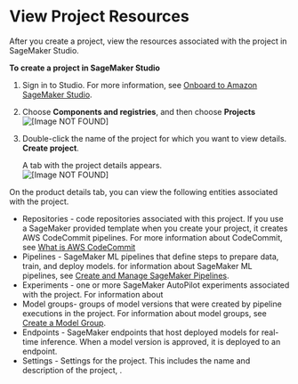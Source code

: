 # View Project Resources<a name="sagemaker-projects-resources"></a>

After you create a project, view the resources associated with the project in SageMaker Studio\.

**To create a project in SageMaker Studio**

1. Sign in to Studio\. For more information, see [Onboard to Amazon SageMaker Studio](gs-studio-onboard.md)\.

1. Choose **Components and registries**, and then choose **Projects**  
![\[Image NOT FOUND\]](http://docs.aws.amazon.com/sagemaker/latest/dg/images/projects/studio-projects.png)

1. Double\-click the name of the project for which you want to view details\. **Create project**\.

   A tab with the project details appears\.  
![\[Image NOT FOUND\]](http://docs.aws.amazon.com/sagemaker/latest/dg/images/projects/view-project-details.png)

On the product details tab, you can view the following entities associated with the project\.
+ Repositories \- code repositories associated with this project\. If you use a SageMaker provided template when you create your project, it creates AWS CodeCommit pipelines\. For more information about CodeCommit, see [What is AWS CodeCommit](https://docs.aws.amazon.com/codecommit/latest/userguide/welcome.html)
+ Pipelines \- SageMaker ML pipelines that define steps to prepare data, train, and deploy models\. for information about SageMaker ML pipelines, see [Create and Manage SageMaker Pipelines](pipelines-build.md)\.
+ Experiments \- one or more SageMaker AutoPilot experiments associated with the project\. For information about 
+ Model groups\- groups of model versions that were created by pipeline executions in the project\. For information about model groups, see [Create a Model Group](model-registry-model-group.md)\.
+ Endpoints \- SageMaker endpoints that host deployed models for real\-time inference\. When a model version is approved, it is deployed to an endpoint\.
+ Settings \- Settings for the project\. This includes the name and description of the project, \.